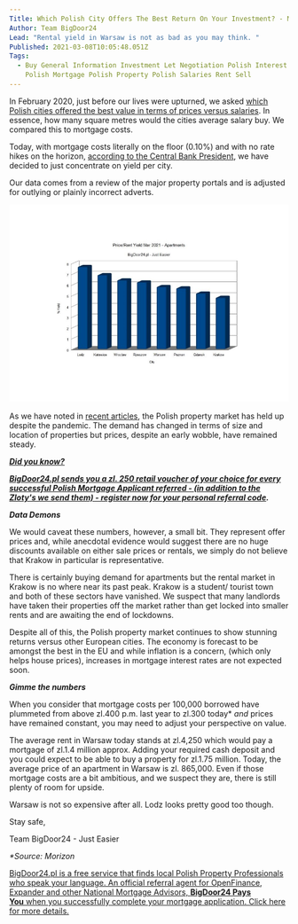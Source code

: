 ```yaml
---
Title: Which Polish City Offers The Best Return On Your Investment? - March 2021
Author: Team BigDoor24
Lead: "Rental yield in Warsaw is not as bad as you may think. "
Published: 2021-03-08T10:05:48.051Z
Tags:
  - Buy General Information Investment Let Negotiation Polish Interest Rates
    Polish Mortgage Polish Property Polish Salaries Rent Sell
---
```

In February 2020, just before our lives were upturned, we asked [which Polish cities offered the best value in terms of prices versus salaries](https://blog.bigdoor24.pl/posts/2020-02-10-poland-city-rent-vs-mortgage-costs-which-is-best-and-where.html). In essence, how many square metres would the cities average salary buy. We compared this to mortgage costs.

Today, with mortgage costs literally on the floor (0.10%) and with no rate hikes on the horizon, [according to the Central Bank President](https://think.ing.com/snaps/poland-nbp-chairman-sees-no-rate-hikes-further-fx-interventions-possible-but-no-floor/), we have decided to just concentrate on yield per city.

Our data comes from a review of the major property portals and is adjusted for outlying or plainly incorrect adverts.

![](../assets/Images/priceyieldmar2021.jpg)

As we have noted in [recent articles](https://blog.bigdoor24.pl/), the Polish property market has held up despite the pandemic. The demand has changed in terms of size and location of properties but prices, despite an early wobble, have remained steady.

***[Did you know?](https://bigdoor24.pl/)***

***[BigDoor24.pl sends you a zl. 250 retail voucher of your choice for every successful Polish Mortgage Applicant referred - (in addition to the Zloty's we send them) - register now for your personal referral code](https://bigdoor24.pl/).***

***Data Demons***

We would caveat these numbers, however, a small bit. They represent offer prices and, while anecdotal evidence would suggest there are no huge discounts available on either sale prices or rentals, we simply do not believe that Krakow in particular is representative.

There is certainly buying demand for apartments but the rental market in Krakow is no where near its past peak. Krakow is a student/ tourist town and both of these sectors have vanished. We suspect that many landlords have taken their properties off the market rather than get locked into smaller rents and are awaiting the end of lockdowns.

Despite all of this, the Polish property market continues to show stunning returns versus other European cities. The economy is forecast to be amongst the best in the EU and while inflation is a concern, (which only helps house prices), increases in mortgage interest rates are not expected soon.

***Gimme the numbers***

When you consider that mortgage costs per 100,000 borrowed have plummeted from above zl.400 p.m. last year to zl.300 today* *and* prices have remained constant, you may need to adjust your perspective on value.

The average rent in Warsaw today stands at zl.4,250 which would pay a mortgage of zl.1.4 million approx. Adding your required cash deposit and you could expect to be able to buy a property for zl.1.75 million. Today, the average price of an apartment in Warsaw is zl. 865,000. Even if those mortgage costs are a bit ambitious, and we suspect they are, there is still plenty of room for upside.

Warsaw is not so expensive after all. Lodz looks pretty good too though.

Stay safe,

Team BigDoor24 - Just Easier

*\*Source: Morizon*

[BigDoor24.pl is a free service that finds local Polish Property Professionals who speak your language. An official referral agent for OpenFinance, Expander and other National Mortgage Advisors, **BigDoor24 Pays You** when you successfully complete your mortgage application. Click here for more details.](https://bigdoor24.pl/)